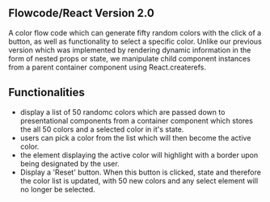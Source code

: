 ## Flowcode/React Version 2.0

A color flow code which can generate fifty random colors with the click of a button, as well as functionality to select a specific color. Unlike our previous version which was implemented by rendering dynamic information in the form of nested props or state, we manipulate child component instances from a parent container component using React.createrefs.

## Functionalities

  - display a list of 50 randomc colors which are passed down to presentational components from a container component which stores the all 50 colors and a selected color in it's state.
  - users can pick a color from the list which will then become the active color.
  - the element displaying the active color will highlight with a border upon being designated by the user.
  - Display a 'Reset' button. When this button is clicked, state and therefore the color list is updated, with 50 new colors and any select element will no longer be selected.
  